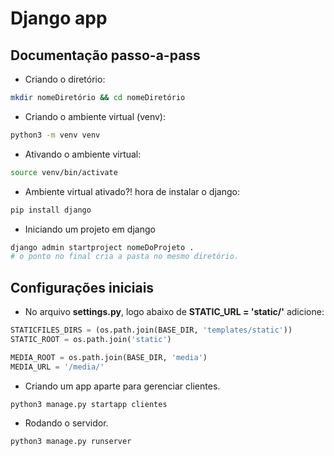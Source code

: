 # Django app

## Documentação passo-a-pass

- Criando o diretório:

```bash
mkdir nomeDiretório && cd nomeDiretório
```

- Criando o ambiente virtual (venv):

```bash
python3 -m venv venv
```

- Ativando o ambiente virtual:

```bash
source venv/bin/activate
```

- Ambiente virtual ativado?! hora de instalar o django:

```bash
pip install django
```

- Iniciando um projeto em django

```bash
django admin startproject nomeDoProjeto .
# o ponto no final cria a pasta no mesmo diretório.
```

## Configurações iniciais

- No arquivo **settings.py**, logo abaixo de **STATIC_URL = 'static/'** adicione:

```py
STATICFILES_DIRS = (os.path.join(BASE_DIR, 'templates/static'))
STATIC_ROOT = os.path.join('static')

MEDIA_ROOT = os.path.join(BASE_DIR, 'media')
MEDIA_URL = '/media/'
```

- Criando um app aparte para gerenciar clientes.

```bash
python3 manage.py startapp clientes
```

- Rodando o servidor.

```bash
python3 manage.py runserver
```
